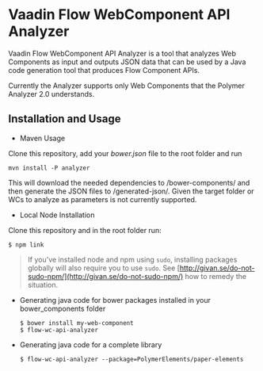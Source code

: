 # Vaadin Flow WebComponent API Analyzer

Vaadin Flow WebComponent API Analyzer is a tool that analyzes Web Components as input and outputs JSON data that can be used by a Java code generation tool that produces Flow Component APIs.

Currently the Analyzer supports only Web Components that the Polymer Analyzer 2.0 understands.

## Installation and Usage

- Maven Usage

Clone this repository, add your _bower.json_ file to the root folder and run
```shell
mvn install -P analyzer
```

This will download the needed dependencies to /bower-components/ and then generate the JSON files to /generated-json/.
Given the target folder or WCs to analyze as parameters is not currently supported.

- Local Node Installation

Clone this repository and in the root folder run:
```shell
$ npm link
```
> If you've installed node and npm using `sudo`, installing packages globally will also require you to use `sudo`. See [http://givan.se/do-not-sudo-npm/](http://givan.se/do-not-sudo-npm/) how to remedy the situation.

- Generating java code for bower packages installed in your bower_components folder

  ```shell
  $ bower install my-web-component
  $ flow-wc-api-analyzer
  ```
- Generating java code for a complete library

  ```shell
  $ flow-wc-api-analyzer --package=PolymerElements/paper-elements
  ```
